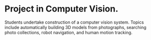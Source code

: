 # Project in Computer Vision.

Students undertake construction of a computer vision system. Topics include automatically building 3D models from photographs, searching photo collections, robot navigation, and human motion tracking.
